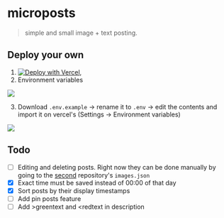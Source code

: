 # microposts
> simple and small image + text posting.

## Deploy your own
1. [![Deploy with Vercel](https://vercel.com/button)](https://vercel.com/new/clone?repository-url=https://github.com/sortalost/qmaury-site),
2. Environment variables

![](https://github.com/user-attachments/assets/4e62e0f1-92d8-4d28-98f8-9de87d30c879)

3. Download `.env.example` -> rename it to `.env` -> edit the contents and import it on vercel's (Settings -> Environment variables)

![](https://github.com/user-attachments/assets/01053861-abca-4ad8-abea-a3088c72e1c7)

## Todo
- [ ] Editing and deleting posts. Right now they can be done manually by going to the [second](https://github.com/sortalost/microposts-storage) repository's `images.json`
- [x] Exact time must be saved instead of 00:00 of that day
- [x] Sort posts by their display timestamps
- [ ] Add pin posts feature
- [ ] Add >greentext and \<redtext in description
